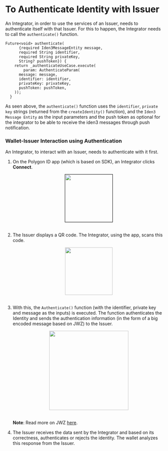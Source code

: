  # To Authenticate Identity with Issuer
 
An Integrator, in order to use the services of an Issuer, needs to authenticate itself with that Issuer. For this to happen, the Integrator needs to call the `authenticate()` function.
 
```
Future<void> authenticate(
      {required Iden3MessageEntity message,
      required String identifier,
      required String privateKey,
      String? pushToken}) {
    return _authenticateUseCase.execute(
        param: AuthenticateParam(
      message: message,
      identifier: identifier,
      privateKey: privateKey,
      pushToken: pushToken,
    ));
  }
```
 
As seen above, the `authenticate()` function uses the `identifier`, `private key` strings (returned from the `createIdentity()` function), and the `Iden3 Message Entity` as the input parameters and the push token as optional for the integrator to be able to receive the iden3 messages through push notification.
 
### Wallet-Issuer Interaction using Authentication
 
An Integrator, to interact with an Issuer, needs to authenticate with it first. 
 
1.  On the Polygon ID app (which is based on SDK), an Integrator clicks **Connect**.
 
      <div align="center">
      <img src= "../../../../../../imgs/polygonid-wallet-connect.png" align="center" width="150" border="1"/>
      </div>
      <br>
 
2.  The Issuer displays a QR code. The Integrator, using the app, scans this code.
 
      <div align="center">
      <img src= "../../../../../../imgs/qr-code-scan.png" align="center" width="150"/>
      </div>
      <br>
 
 
3.  With this, the `Authenticate()` function (with the identifier, private key and message as the inputs) is executed. The function authenticates the Identity and sends the authentication information (in the form of a big encoded message based on JWZ) to the Issuer.
 
      <div align="center">
      <img src= "../../../../../../imgs/jwz.png" align="center" width="250"/>
      </div>
      <br>
 
      **Note**: Read more on JWZ [here](../jwz.md#jwz---json-web-zero-knowledge).

 
4. The Issuer receives the data sent by the Integrator and based on its correctness, authenticates or rejects the identity. The wallet analyzes this response from the Issuer.

